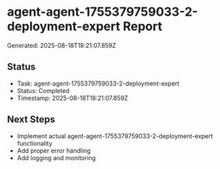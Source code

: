 # agent-agent-1755379759033-2-deployment-expert Report

Generated: 2025-08-18T18:21:07.859Z

## Status
- Task: agent-agent-1755379759033-2-deployment-expert
- Status: Completed
- Timestamp: 2025-08-18T18:21:07.859Z

## Next Steps
- Implement actual agent-agent-1755379759033-2-deployment-expert functionality
- Add proper error handling
- Add logging and monitoring
